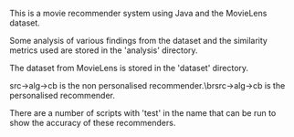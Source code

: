 This is a movie recommender system using Java and the MovieLens dataset.

Some analysis of various findings from the dataset and the similarity metrics used are stored in the 'analysis' directory.

The dataset from MovieLens is stored in the 'dataset' directory.

src->alg->cb is the non personalised recommender.\brsrc->alg->cb is the personalised recommender.

There are a number of scripts with 'test' in the name that can be run to show the accuracy of these recommenders.
